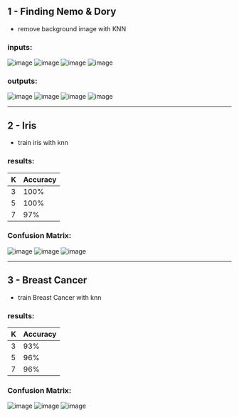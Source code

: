 ## 1 - Finding Nemo & Dory

- remove background image with KNN

### inputs:

![image](1%20-%20Finding%20Nemo%20&%20Dory/inputs/img.png)
![image](1%20-%20Finding%20Nemo%20&%20Dory/inputs/img_1.png)
![image](1%20-%20Finding%20Nemo%20&%20Dory/inputs/img_2.png)
![image](1%20-%20Finding%20Nemo%20&%20Dory/inputs/img_3.png)

### outputs:

![image](1%20-%20Finding%20Nemo%20&%20Dory/outputs/img.png)
![image](1%20-%20Finding%20Nemo%20&%20Dory/outputs/img_1.png)
![image](1%20-%20Finding%20Nemo%20&%20Dory/outputs/img_2.png)
![image](1%20-%20Finding%20Nemo%20&%20Dory/outputs/img_3.png)


---

## 2 - Iris

- train iris with knn

### results:

| K | Accuracy |
|---|----------|
| 3 | 100%     |
| 5 | 100%     |
| 7 | 97%      |

### Confusion Matrix:

![image](2%20-%20Iris/outputs/img.png)
![image](2%20-%20Iris/outputs/img_1.png)
![image](2%20-%20Iris/outputs/img_2.png)

---

## 3 - Breast Cancer

- train Breast Cancer with knn

### results:

| K | Accuracy |
|---|----------|
| 3 | 93%      |
| 5 | 96%      |
| 7 | 96%      |

### Confusion Matrix:

![image](3%20-%20Breast%20Cancer/outputs/img.png)
![image](3%20-%20Breast%20Cancer/outputs/img_1.png)
![image](3%20-%20Breast%20Cancer/outputs/img_2.png)





